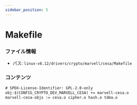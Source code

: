 ```yaml
---
sidebar_position: 5
---
```

# Makefile

### ファイル情報

- パス: `linux-v6.12/drivers/crypto/marvell/cesa/Makefile`

### コンテンツ

```txt
# SPDX-License-Identifier: GPL-2.0-only
obj-$(CONFIG_CRYPTO_DEV_MARVELL_CESA) += marvell-cesa.o
marvell-cesa-objs := cesa.o cipher.o hash.o tdma.o

```
